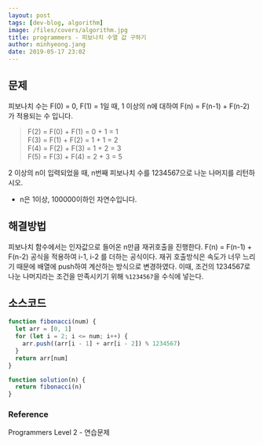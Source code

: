 ```yaml
---
layout: post
tags: [dev-blog, algorithm]
image: /files/covers/algorithm.jpg
title: programmers - 피보나치 수열 값 구하기
author: minhyeong.jang
date: 2019-05-17 23:02
---
```


## 문제

피보나치 수는 F(0) = 0, F(1) = 1일 때, 1 이상의 n에 대하여 F(n) = F(n-1) + F(n-2) 가 적용되는 수 입니다.

> F(2) = F(0) + F(1) = 0 + 1 = 1  
> F(3) = F(1) + F(2) = 1 + 1 = 2  
> F(4) = F(2) + F(3) = 1 + 2 = 3  
> F(5) = F(3) + F(4) = 2 + 3 = 5

2 이상의 n이 입력되었을 때, n번째 피보나치 수를 1234567으로 나눈 나머지를 리턴하시오.

- n은 1이상, 100000이하인 자연수입니다.

## 해결방법

피보나치 함수에서는 인자값으로 들어온 n만큼 재귀호출을 진행한다.
F(n) = F(n-1) + F(n-2) 공식을 적용하여 i-1, i-2 를 더하는 공식이다. 재귀 호출방식은 속도가 너무 느리기 때문에 배열에 push하여 계산하는 방식으로 변경하였다. 이때, 조건의 1234567로 나눈 나머지라는 조건을 만족시키기 위해 `%1234567`을 수식에 넣는다.

## 소스코드

```js
function fibonacci(num) {
  let arr = [0, 1]
  for (let i = 2; i <= num; i++) {
    arr.push((arr[i - 1] + arr[i - 2]) % 1234567)
  }
  return arr[num]
}

function solution(n) {
  return fibonacci(n)
}
```

### Reference

Programmers Level 2 - 연습문제
